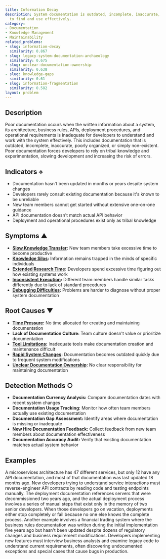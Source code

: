 ```yaml
---
title: Information Decay
description: System documentation is outdated, incomplete, inaccurate, or difficult
  to find and use effectively.
category:
- Documentation
- Knowledge Management
- Maintainability
related_problems:
- slug: information-decay
  similarity: 0.867
- slug: legacy-system-documentation-archaeology
  similarity: 0.675
- slug: unclear-documentation-ownership
  similarity: 0.638
- slug: knowledge-gaps
  similarity: 0.61
- slug: information-fragmentation
  similarity: 0.582
layout: problem
---
```


## Description

Poor documentation occurs when the written information about a system, its architecture, business rules, APIs, deployment procedures, and operational requirements is inadequate for developers to understand and work with the system effectively. This includes documentation that is outdated, incomplete, inaccurate, poorly organized, or simply non-existent. Poor documentation forces developers to rely on tribal knowledge and experimentation, slowing development and increasing the risk of errors.

## Indicators ⟡

- Documentation hasn't been updated in months or years despite system changes
- Developers rarely consult existing documentation because it's known to be unreliable
- New team members cannot get started without extensive one-on-one guidance
- API documentation doesn't match actual API behavior
- Deployment and operational procedures exist only as tribal knowledge

## Symptoms ▲

- **[Slow Knowledge Transfer](slow-knowledge-transfer.md):** New team members take excessive time to become productive
- **[Knowledge Silos](knowledge-silos.md):** Information remains trapped in the minds of specific individuals
- **[Extended Research Time](extended-research-time.md):** Developers spend excessive time figuring out how existing systems work
- **[Inconsistent Execution](inconsistent-execution.md):** Different team members handle similar tasks differently due to lack of standard procedures
- **[Debugging Difficulties](debugging-difficulties.md):** Problems are harder to diagnose without proper system documentation

## Root Causes ▼

- **[Time Pressure](time-pressure.md):** No time allocated for creating and maintaining documentation
- **Lack of Documentation Culture:** Team culture doesn't value or prioritize documentation
- **[Tool Limitations](tool-limitations.md):** Inadequate tools make documentation creation and maintenance difficult
- **[Rapid System Changes](rapid-system-changes.md):** Documentation becomes outdated quickly due to frequent system modifications
- **[Unclear Documentation Ownership](unclear-documentation-ownership.md):** No clear responsibility for maintaining documentation

## Detection Methods ○

- **Documentation Currency Analysis:** Compare documentation dates with recent system changes
- **Documentation Usage Tracking:** Monitor how often team members actually use existing documentation
- **Documentation Gap Assessment:** Identify areas where documentation is missing or inadequate
- **New Hire Documentation Feedback:** Collect feedback from new team members about documentation effectiveness
- **Documentation Accuracy Audit:** Verify that existing documentation matches actual system behavior

## Examples

A microservices architecture has 47 different services, but only 12 have any API documentation, and most of that documentation was last updated 18 months ago. New developers trying to understand service interactions must reverse-engineer API contracts by reading code and testing endpoints manually. The deployment documentation references servers that were decommissioned two years ago, and the actual deployment process involves a series of manual steps that exist only in the memory of two senior developers. When those developers go on vacation, deployments either stop completely or fail because no one else knows the complete process. Another example involves a financial trading system where the business rules documentation was written during the initial implementation five years ago but hasn't been updated despite dozens of regulatory changes and business requirement modifications. Developers implementing new features must interview business analysts and examine legacy code to understand current requirements, often discovering undocumented exceptions and special cases that cause bugs in production.